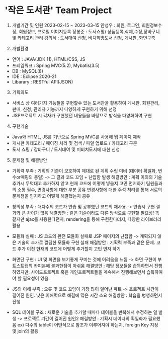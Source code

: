 # '작은 도서관' Team Project





1. 개발기간 및 인원
  2023-02-15 ~ 2023-03-15
  안성우 : 회원, 로그인, 회원정보수정, 회원정보, 프로필 이미지등록
  장봉준 : 도서쇼핑) 상품등록,삭제,수정,장바구니 및 카테고리 관리
  강의식 : 도서대여 신청, 비치희망도서 신청, 게시판, 화면구축

2. 개발환경
  - 언어 : JAVA(JDK 11), HTML/CSS, JS
  - 프레임워크 : Spring MVC(5.2), Mybatis(3.5)
  - DB : MySQL(8)
  - IDE : Eclipse 2020-21 
  - Libarary : RESTful API(JSON)

3. 기획의도
  - 서비스 상 여러가지 기능들을 구현할수 있는 도서관을 활용하여 게시판, 회원관리, 판매, 신청, 관리자 기능까지
    다양하게 구현하기 위해 선정
  - JSP프로젝트 시 각자가 구현했던 내용들을 바탕으로 방식을 다양화하여 구현

4. 구현기술
  - Java와 HTML, JS를 기반으로 Spring MVC를 사용해 웹 페이지 제작
  - 게시판 카테고리 / 페이징 처리 및 검색 / 파일 업로드 / 카테고리 구분 
  - 도서 쇼핑 / 장바구니 / 도서대여 및 미비치도서에 대한 신청

5. 문제점 및 해결방안
  - 기획력 부족 : 기획의 기준이 모호하여 제대로 된 계획 수립 미비
                (데이터 획일화, 변수or매핑의 통일)
                -> 그 결과 코드 꼬임 + 난잡함 발생
    해결방안 : 계획 이외의 기술 추가시 무턱대고 추가하지 않고
              현재 코드에 어떻게 넣을지 고민 먼저하기
              팀원들과의 소통 필수, 변경사항에 대한 부분 공유
              변경사항에 대한 주석 처리를 통해 서로의 문제점을 인지하고 어떻게 해결했는지 공유

  - 창의성 부족 : 대다수의 코드가 연습 및 공부했던 코드의 재사용
                -> 연습시 구현 결과와 큰 차이가 없음
    해결방안 : 같은 기술이라도 다른 방식으로 구현할 필요성!
              똑같지만 ajax를 사용한다던지, rendering을 통해 구현한다더지, 다양한 라이브러리 활용

  - 모듈화 실패 : JS 코드의 완전 모듈화 실패로 JSP 페이지의 난잡함
                -> 계획되지 않은 기술의 추가로 깔끔한 모듈화 구현 실패
    해결방안 : 기획력 부족과 같은 문제. 코드 추가 이전 현재의 코드에
              어떻게 추가할지 고민 먼저 하기

  - 화면단 구현 : UI 및 화면을 보기좋게 꾸미는 것에 어려움을 느낌
                -> 화면 구현이 부트스트랩의 카피본에 불과한점이 아쉬움
    해결방안 : 해당 정보들을 습득하면서 진행 하였지만, 사이드프로젝트 혹은 개인프로젝트들을 계속해서 진행해보면서 습득하여야 할 필요성이 있음.

  - JS의 이해 부족 : 오류 및 코드 꼬임이 가장 많이 일어난 파트
                -> 프로젝트 시간이 길어진 원인. 낮은 이해력으로 해결에 많은 시간 소요
    해결방안 : 학습을 병행하면서 진행

  - SQL 테이블 구조 : 새로운 기술을 추가할 때마다 테이블을 반복해서 수정하는 일 발생
                -> 프로젝트 기간이 길어진 원인2
    해결방안 : 기획시 데이터의 획일화가 필요했음 
            ex) 다수의 table이 어떤식으로 참조가 이루어져야 하는지, foreign Key 지정 및 join의 활용

